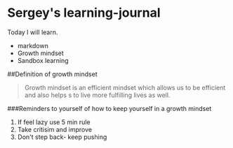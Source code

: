 # Sergey's learning-journal

Today I will learn.
 - markdown
 - Growth mindset
 - Sandbox learning


##Definition of growth mindset
>  Growth mindset is an efficient mindset which allows us to be efficient and also helps s to live more fulfilling lives as well.

###Reminders to yourself of how to keep yourself in a growth mindset

1. If feel lazy use 5 min rule 
2. Take critisim and improve
3. Don't step back- keep pushing
